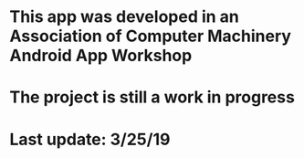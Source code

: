 #  This app was developed in an Association of Computer Machinery Android App Workshop
#  The project is still a work in progress
# Last update: 3/25/19
